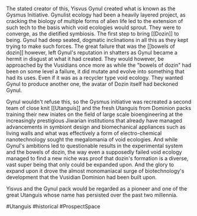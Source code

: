 
The stated creator of this, Yisvus Gynul created what is known as the Gysmus Initiative.  Gynulist ecology had been a heavily layered project, as cracking the biology of multiple forms of alien life led to the extension of such tech to the basis which void ecologies would sprout.  They were to converge, as the dietified symbiosis.  The first step to bring [[Dozin]] to being.  Gynul had deep seated, dogmatic inclinations in all this as they kept trying to make such forces.  The great failure that was the [[bowels of dozin]] however, left Gynul's reputation in shatters as Gynul became a hermit in disgust at what it had created. They would however, be approached by the Vusidians once more as while the "bowels of dozin" had been on some level a failure, it did mutate and evolve into something that had its uses.  Even if it was as a recycler type void ecology.  They wanted Gynul to produce another one, the avatar of Dozin itself had beckoned Gynul.  

Gynul wouldn't refuse this, so the Gysmus initiative was recreated a second team of close knit [[Utanguis]] and the fresh Utanguis from Dominion packs training their new iniates on the field of large scale bioengineering at the increasingly prestigious Jiwarian institutions that already have managed advancements in symbiont design and biomechanical appliances such as living walls and what was effectively a form of electro-chemical nanotechnology sought the megalomania of void ecologies.  And while Gynul's ambitions led to questionable results in the experimental system and the bowels of dozin, the way even a supposedly failed void ecology managed to find a new niche was proof that dozin's formation is a diverse, vast super being that only could be expanded upon.  And the glory to expand upon it drove the almost monomaniacal surge of biotechnology's development that the Vusidian Dominion had been built upon.  

Yisvus and the Gynul pack would be regarded as a pioneer and one of the great Utanguis whose name has persisted over the past two millennia.

#Utanguis 
#historical 
#ProspectSpace 